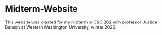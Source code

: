 # Midterm-Website

This website was created for my midterm in CSCI202 with professor Justice Banson at Western Washington University, winter 2020.
